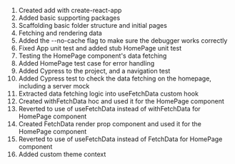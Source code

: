 1. Created add with create-react-app
2. Added basic supporting packages
3. Scaffolding basic folder structure and initial pages
4. Fetching and rendering data
5. Added the --no-cache flag to make sure the debugger works correctly
6. Fixed App unit test and added stub HomePage unit test
7. Testing the HomePage component's data fetching
8. Added HomePage test case for error handling
9. Added Cypress to the project, and a navigation test
10. Added Cypress test to check the data fetching on the homepage, including a server mock
11. Extracted data fetching logic into useFetchData custom hook
12. Created withFetchData hoc and used it for the HomePage component
13. Reverted to use of useFetchData instead of withFetchData for HomePage component
14. Created FetchData render prop component and used it for the HomePage component
15. Reverted to use of useFetchData instead of FetchData for HomePage component
16. Added custom theme context
